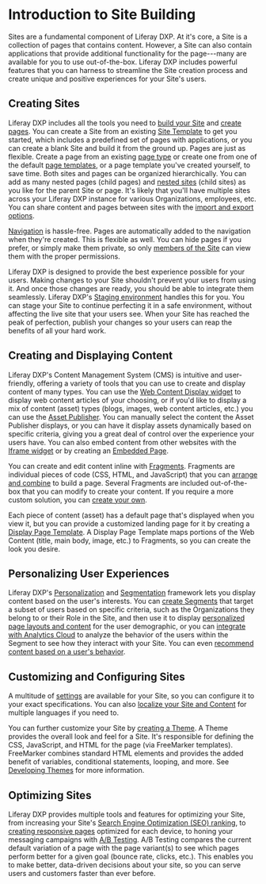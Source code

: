 # Introduction to Site Building

Sites are a fundamental component of Liferay DXP. At it's core, a Site is a collection of pages that contains content. However, a Site can also contain applications that provide additional functionality for the page---many are available for you to use out-of-the-box. Liferay DXP includes powerful features that you can harness to streamline the Site creation process and create unique and positive experiences for your Site's users.

## Creating Sites

Liferay DXP includes all the tools you need to [build your Site](./01-building-sites/01-adding-sites.md) and [create pages](TODO). You can create a Site from an existing [Site Template](./01-building-sites/02-building-sites-with-site-templates.md) to get you started, which includes a predefined set of pages with applications, or you can create a blank Site and build it from the ground up. Pages are just as flexible. Create a page from an existing [page type](TODO) or create one from one of the default [page templates](TODO), or a page template you've created yourself, to save time. Both sites and pages can be organized hierarchically. You can add as many nested pages (child pages) and [nested sites](./01-building-sites/07-site-hierarchies.md) (child sites) as you like for the parent Site or page. It's likely that you'll have multiple sites across your Liferay DXP instance for various Organizations, employees, etc. You can share content and pages between sites with the [import and export options](./01-building-sites/09-importing-exporting-pages-and-content.md). 

[Navigation](TODO) is hassle-free. Pages are automatically added to the navigation when they're created. This is flexible as well. You can hide pages if you prefer, or simply make them private, so only [members of the Site](./01-building-sites/05-adding-members-to-sites.md) can view them with the proper permissions.

Liferay DXP is designed to provide the best experience possible for your users. Making changes to your Site shouldn't prevent your users from using it. And once those changes are ready, you should be able to integrate them seamlessly. Liferay DXP's [Staging environment](TODO) handles this for you. You can stage your Site to continue perfecting it in a safe environment, without affecting the live site that your users see. When your Site has reached the peak of perfection, publish your changes so your users can reap the benefits of all your hard work.

## Creating and Displaying Content

Liferay DXP's Content Management System (CMS) is intuitive and user-friendly, offering a variety of tools that you can use to create and display content of many types. You can use the [Web Content Display widget](TODO) to display web content articles of your choosing, or if you'd like to display a mix of content (asset) types (blogs, images, web content articles, etc.) you can use the [Asset Publisher](TODO). You can manually select the content the Asset Publisher displays, or you can have it display assets dynamically based on specific criteria, giving you a great deal of control over the experience your users have. You can also embed content from other websites with the [Iframe widget](TODO) or by creating an [Embedded Page](TODO).

You can create and edit content inline with [Fragments](TODO). Fragments are individual pieces of code (CSS, HTML, and JavaScript) that you can [arrange and combine](TODO) to build a page. Several Fragments are included out-of-the-box that you can modify to create your content. If you require a more custom solution, you can [create your own](TODO).

Each piece of content (asset) has a default page that's displayed when you view it, but you can provide a customized landing page for it by creating a [Display Page Template](TODO). A Display Page Template maps portions of the Web Content (title, main body, image, etc.) to Fragments, so you can create the look you desire.

## Personalizing User Experiences

Liferay DXP's [Personalization](./11-experience-personalization/01-personalization-intro.md) and [Segmentation](./10-segmentation/01-segmentation-intro.md) framework lets you display content based on the user's interests. You can [create Segments](./10-segmentation/02-creating-user-segments.md) that target a subset of users based on specific criteria, such as the Organizations they belong to or their Role in the Site, and then use it to display [personalized page layouts and content](./11-experience-personalization/02-content-page-personalization.md) for the user demographic, or you can [integrate with Analytics Cloud](./10-segmentation/04-analytics-cloud-segmentation.md) to analyze the behavior of the users within the Segment to see how they interact with your Site. You can even [recommend content based on a user's behavior](TODO). 

## Customizing and Configuring Sites

A multitude of [settings](TODO) are available for your Site, so you can configure it to your exact specifications. You can also [localize your Site and Content](TODO) for multiple languages if you need to. 

You can further customize your Site by [creating a Theme](TODO). A Theme provides the overall look and feel for a Site. It's responsible for defining the CSS, JavaScript, and HTML for the page (via FreeMarker templates).  FreeMarker combines standard HTML elements and provides the added benefit of variables, conditional statements, looping, and more. See [Developing Themes](TODO) for more information.

## Optimizing Sites

Liferay DXP provides multiple tools and features for optimizing your Site, from increasing your Site's [Search Engine Optimization (SEO) ranking](TODO), to [creating responsive pages](TODO) optimized for each device, to honing your messaging campaigns with [A/B Testing](TODO). A/B Testing compares the current default variation of a page with the page variant(s) to see which pages perform better for a given goal (bounce rate, clicks, etc.). This enables you to make better, data-driven decisions about your site, so you can serve users and customers faster than ever before.